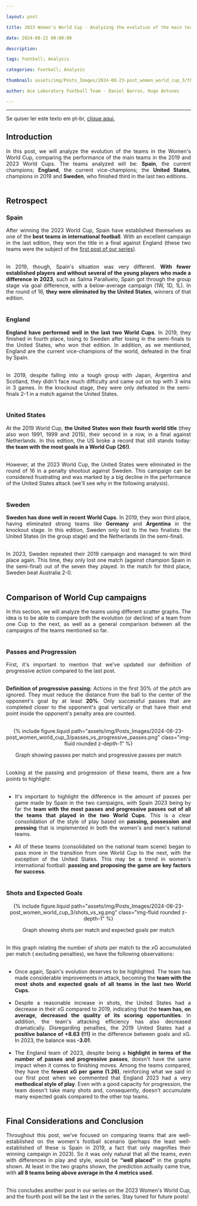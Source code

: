 ```yaml
---

layout: post

title: 2023 Women's World Cup - Analyzing the evolution of the main teams

date: 2024-08-22 00:00:00

description:

tags: Football; Analysis

categories: Football; Analysis

thumbnail: assets/img/Posts_Images/2024-08-23-post_women_world_cup_3/thumb_women_world_cup.png

author: Ace Laboratory Football Team - Daniel Barros, Hugo Antunes

---
```


---

<p  align="justify">

Se quiser ler este texto em pt-br, <a  href = "https://ac3lab.github.io/blog/2000/post_women_world_cup_3_pt/"> clique aqui. </a>

</p>


<h2><b>Introduction</b></h2>
  

<div  style="text-align: justify">

In this post, we will analyze the evolution of the teams in the Women's World Cup, comparing the performance of the main teams in the 2019 and 2023 World Cups. The teams analyzed will be: <b>Spain</b>, the current champions; <b>England</b>, the current vice-champions; the <b>United States</b>, champions in 2019 and <b>Sweden</b>, who finished third in the last two editions. <br/><br/>

<h2> <b>Retrospect</b> </h2>

<h3> <b>Spain</b> </h3>

After winning the 2023 World Cup, Spain have established themselves as one of the<b> best teams in international football</b>. With an excellent campaign in the last edition, they won the title in a final against England (these two teams were the subject of the <a  href = "https://ac3lab.github.io/blog/2024/post_women_world_cup_1_en/"> first post of our series</a>). <br/><br/>

In 2019, though, Spain's situation was very different. <b>With fewer established players and without several of the young players who made a difference in 2023</b>, such as Salma Paralluelo, Spain got through the group stage via goal difference, with a below-average campaign (1W, 1D, 1L). In the round of 16, <b>they were eliminated by the United States</b>, winners of that edition. <br/><br/>

 
<h3> <b>England</b> </h3>

<b>England have performed well in the last two World Cups</b>. In 2019, they finished in fourth place, losing to Sweden after losing in the semi-finals to the United States, who won that edition. In addition, as we mentioned, England are the current vice-champions of the world, defeated in the final by Spain. <br/><br/>

In 2019, despite falling into a tough group with Japan, Argentina and Scotland, they didn't face much difficulty and came out on top with 3 wins in 3 games. In the knockout stage, they were only defeated in the semi-finals 2-1 in a match against the United States. <br/><br/>


<h3> <b>United States</b> </h3>

At the 2019 World Cup, <b>the United States won their fourth world title</b> (they also won 1991, 1999 and 2015), their second in a row, in a final against Netherlands. In this edition, the US broke a record that still stands today: <b>the team with the most goals in a World Cup (26!)</b>. <br/><br/>

However, at the 2023 World Cup, the United States were eliminated in the round of 16 in a penalty shootout against Sweden. This campaign can be considered frustrating and was marked by a big decline in the performance of the United States attack (we'll see why in the following analysis). <br/><br/>

<h3> <b>Sweden</b> </h3>

<b>Sweden has done well in recent World Cups</b>. In 2019, they won third place, having eliminated strong teams like <b>Germany</b> and <b>Argentina</b> in the knockout stage. In this edition, Sweden only lost to the two finalists: the United States (in the group stage) and the Netherlands (in the semi-final). <br/><br/>

In 2023, Sweden repeated their 2019 campaign and managed to win third place again. This time, they only lost one match (against champion Spain in the semi-final) out of the seven they played. In the match for third place, Sweden beat Australia 2-0. <br/><br/>

<h2> <b>Comparison of World Cup campaigns</b> </h2>

In this section, we will analyze the teams using different scatter graphs. The idea is to be able to compare both the evolution (or decline) of a team from one Cup to the next, as well as a general comparison between all the campaigns of the teams mentioned so far. <br/><br/>

<h3> <b>Passes and Progression</b> </h3>

First, it's important to mention that we've updated our definition of progressive action compared to the last post. <br/><br/>

<b>Definition of progressive passing:</b> Actions in the first 30% of the pitch are ignored. They must reduce the distance from the ball to the center of the opponent's goal by at least <b>20%</b>. Only successful passes that are completed closer to the opponent's goal vertically or that have their end point inside the opponent's penalty area are counted. <br/><br/>

<div  style="width: 100%; margin: 0 auto; text-align: center;">

{% include figure.liquid path="assets/img/Posts_Images/2024-08-23-post_women_world_cup_3/passes_vs_progressive_passes.png" class="img-fluid rounded z-depth-1" %}

</div>

<center>Graph showing passes per match and progressive passes per match<br/><br/></center>


Looking at the passing and progression of these teams, there are a few points to highlight: <br/><br/>

- It's important to highlight the difference in the amount of passes per game made by Spain in the two campaigns, with Spain 2023 being by far the <b>team with the most passes and progressive passes out of all the teams that played in the two World Cups</b>. This is a clear consolidation of the style of play based on <b>passing, possession and pressing</b> that is implemented in both the women's and men's national teams. <br/><br/>
- All of these teams (consolidated on the national team scene) began to pass more in the transition from one World Cup to the next, with the exception of the United States. This may be a trend in women's international football: <b>passing and proposing the game are key factors for success</b>. <br/><br/>

<h3> <b>Shots and Expected Goals </b></h3>


<div  style="width: 100%; margin: 0 auto; text-align: center;">

{% include figure.liquid path="assets/img/Posts_Images/2024-08-23-post_women_world_cup_3/shots_vs_xg.png" class="img-fluid rounded z-depth-1" %}

</div>

<center> Graph showing shots per match and expected goals per match <br/><br/></center>

In this graph relating the number of shots per match to the xG accumulated per match ( excluding penalties), we have the following observations: <br/><br/>
 
- Once again, Spain's evolution deserves to be highlighted. The team has made considerable improvements in attack, becoming the <b>team with the most shots and expected goals of all teams in the last two World Cups</b>. <br/><br/>
- Despite a reasonable increase in shots, the United States had a decrease in their xG compared to 2019, indicating that the <b>team has, on average, decreased the quality of its scoring opportunities</b>. In addition, the team's attacking efficiency has also decreased dramatically. Disregarding penalties, the 2019 United States had a <b>positive balance of +8.63 (!!!) </b>in the difference between goals and xG. In 2023, the balance was<b> -3.01</b>. <br/><br/>
- The England team of 2023, despite being a <b>highlight in terms of the number of passes and progressive passes</b>, doesn't have the same impact when it comes to finishing moves. Among the teams compared, they have the <b>fewest xG per game (1.26)</b>, reinforcing what we said in our first post when we commented that England 2023 had a very <b>methodical style of play</b>. Even with a good capacity for progression, the team doesn't take many shots and, consequently, doesn't accumulate many expected goals compared to the other top teams. <br/><br/>


<h2> <b>Final Considerations and Conclusion</b></h2>

Throughout this post, we've focused on comparing teams that are well-established on the women's football scenario (perhaps the least well-established of these is Spain in 2019, a fact that only magnifies their winning campaign in 2023). So it was only natural that all the teams, even with differences in play and style, would be <b>“well placed”</b> in the graphs shown. At least in the two graphs shown, the prediction actually came true, with <b>all 8 teams being above average in the 4 metrics used</b>. <br/><br/>

This concludes another post in our series on the 2023 Women's World Cup, and the fourth post will be the last in the series. Stay tuned for future posts! <br/><br/>



<div>

